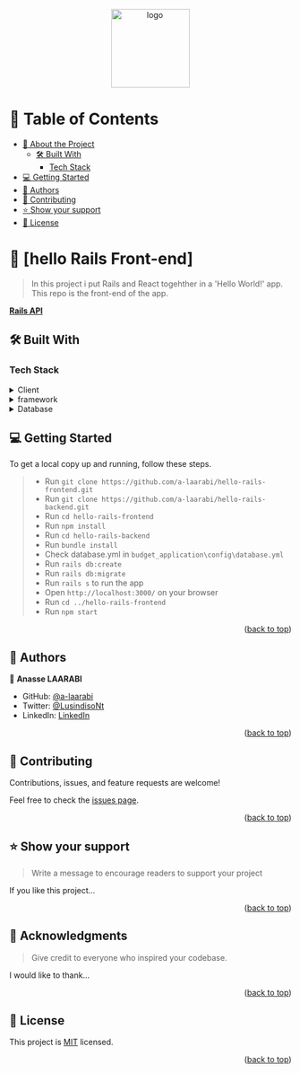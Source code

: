 <a name="readme-top"></a>

<div align="center">

  <img src="murple_logo.png" alt="logo" width="140"  height="auto" />

</div>

<!-- TABLE OF CONTENTS -->

# 📗 Table of Contents

- [📖 About the Project](#about-project)
  - [🛠 Built With](#built-with)
    - [Tech Stack](#tech-stack)
- [💻 Getting Started](#getting-started)
- [👥 Authors](#authors)
- [🤝 Contributing](#contributing)
- [⭐️ Show your support](#support)
- [📝 License](#license)

<!-- PROJECT DESCRIPTION -->

# 📖 [hello Rails Front-end] <a name="about-project"></a>

> In this project i put Rails and React togehther in a 'Hello World!' app. This repo is the front-end of the app.

 **[Rails API](https://github.com/a-laarabi/hello-rails-backend)**

## 🛠 Built With <a name="built-with"></a>

### Tech Stack <a name="tech-stack"></a>

<details>
  <summary>Client</summary>
  <ul>
    <li><a href="https://reactjs.org/">React.js</a></li>
  </ul>
</details>

<details>
  <summary>framework</summary>
  <ul>
    <li><a href="https://rubyonrails.org/">Ruby on Rails (RoR)</a></li>
  </ul>
</details>

<details>
<summary>Database</summary>
  <ul>
    <li><a href="https://www.postgresql.org/">PostgreSQL</a></li>
  </ul>
</details>

<!-- GETTING STARTED -->

## 💻 Getting Started <a name="getting-started"></a>

To get a local copy up and running, follow these steps.

> - Run `git clone https://github.com/a-laarabi/hello-rails-frontend.git`
> - Run `git clone https://github.com/a-laarabi/hello-rails-backend.git`
> - Run `cd hello-rails-frontend`
> - Run `npm install`
> - Run `cd hello-rails-backend`
> - Run `bundle install`
> - Check database.yml in `budget_application\config\database.yml`
> - Run `rails db:create`
> - Run `rails db:migrate`
> - Run `rails s` to run the app
> - Open `http://localhost:3000/` on your browser
> - Run `cd ../hello-rails-frontend`
> - Run `npm start`

<p align="right">(<a href="#readme-top">back to top</a>)</p>

<!-- AUTHORS -->

## 👥 Authors <a name="authors"></a>

👤 **Anasse LAARABI**
- GitHub: [@a-laarabi](https://github.com/a-laarabi)
- Twitter: [@LusindisoNt](https://twitter.com/AnasseLaarabi)
- LinkedIn: [LinkedIn](https://www.linkedin.com/in/a-laarabi/)


<p align="right">(<a href="#readme-top">back to top</a>)</p>

<!-- CONTRIBUTING -->

## 🤝 Contributing <a name="contributing"></a>

Contributions, issues, and feature requests are welcome!

Feel free to check the [issues page](https://github.com/a-laarabi/hello-rails-frontend/issues).

<p align="right">(<a href="#readme-top">back to top</a>)</p>

<!-- SUPPORT -->

## ⭐️ Show your support <a name="support"></a>

> Write a message to encourage readers to support your project

If you like this project...

<p align="right">(<a href="#readme-top">back to top</a>)</p>

<!-- ACKNOWLEDGEMENTS -->

## 🙏 Acknowledgments <a name="acknowledgements"></a>

> Give credit to everyone who inspired your codebase.

I would like to thank...

<p align="right">(<a href="#readme-top">back to top</a>)</p>

<!-- LICENSE -->

## 📝 License <a name="license"></a>

This project is [MIT](./LICENSE) licensed.

<p align="right">(<a href="#readme-top">back to top</a>)</p>
